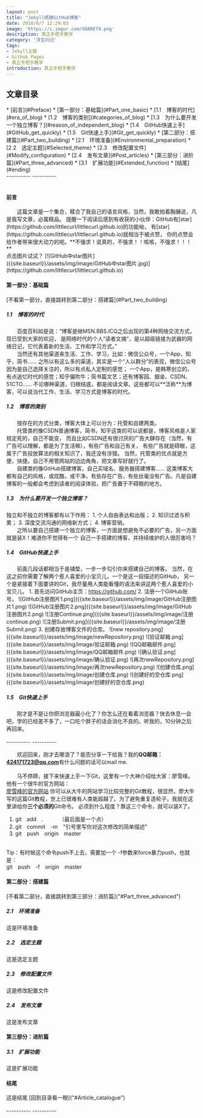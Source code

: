 ```yaml
---
layout: post
title: "Jekyll搭建GitHub博客"
date: 2018/8/7 12:29:03  
image: 'https://i.imgur.com/OOAREf9.png'
description: 真正手把手教学
category: '浮生刘记'
tags:
- Jekyll主题
- GitHub Pages
- 真正手把手教学
introduction: 真正手把手教学
---
```

<h2>文章目录</h2>
* [前言](#Preface)
* [第一部分：基础篇](#Part_one_basic)
    * [1.1 博客的时代](#era_of_blog)
	* [1.2 博客的类别](#categories_of_blog)
	* [1.3 为什么要开发一个独立博客？](#reason_of_independent_blog)
	* [1.4 GitHub快速上手](#GitHub_get_quickly)
	* [1.5 Git快速上手](#Git_get_quickly)
* [第二部分：搭建篇](#Part_two_building)
	* [2.1 环境准备](#Environmental_preparation)
	* [2.2 选定主题](#Selected_theme)
	* [2.3 修改配置文件](#Modify_configuration)
	* [2.4 发布文章](#Post_articles)
* [第三部分：进阶篇](#Part_three_advanced)
	* [3.1 扩展功能](#Extended_function)
* [结尾](#ending)

<br />
----------
----------


<div id="Preface"><br /></div>
<h4>前言</h4>
&emsp;&emsp;这篇文章是一个集合，糅合了我自己的语言风格，当然，我敢拍着胸脯说，凡是我写文章，必属精品。
提醒一下阅读后感到有收获的小伙伴：GitHub有[star](https://github.com/littlecurl/littlecurl.github.io)的功能呦，
有[star](https://github.com/littlecurl/littlecurl.github.io)就相当于被点赞，
你的点赞会给作者带来很大动力的呢。**不强求！说真的，不强求！！咳咳，不强求！！！**
<br /> 
点击图片试试？
[![GitHub中star图片]({{site.baseurl}}/assets/img/image/GitHub中star图片.jpg)](https://github.com/littlecurl/littlecurl.github.io)
<br /> 
<div id="Part_one_basic"></div>
<h4>第一部分：基础篇</h4>	
[不看第一部分，直接跳转到第二部分：搭建篇](#Part_two_building)
<div id="era_of_blog"></div>
<h5>1.1&emsp;博客的时代</h5>
&emsp;&emsp;百度百科如是说：“博客是继MSN.BBS.ICQ之后出现的第4种网络交流方式，现已受到大家的欢迎，
是网络时代的个人“读者文摘”，是以超级链接为武器的网络日记，它代表着新的生活、工作和学习方式。”<br />
&emsp;&emsp;当然还有其他渠道来生活、工作、学习，比如：微信公众号，一个App，知乎，简书......
之所以有这么多的渠道，其实是一个“人以群分”的表现，微信公众号因为是自己选择关注的，所以有点私人定制的感觉；
一个App，是韩寒创立的，有点追忆时代的感觉；知乎偏吹牛；简书篇文艺；还有博客园、掘金、CSDN、51CTO......
不论哪种渠道，归根结底，都是阅读文章。这些都可以**泛称**为博客，可以说当代工作、生活、学习方式是博客的时代。
<div id="categories_of_blog"></div>
<h5>1.2&emsp;博客的类别</h5>
&emsp;&emsp;按存在的方式分类，博客大体上可以分为：托管和自建两类。<br />
&emsp;&emsp;托管类的像CSDN普通博客，简书，知乎这类的可以说都是，博客风格是人家规定死的，自己不能变，
而且比如CSDN还有很讨厌的广告大肆存在（当然，有广告可以理解，都是为了生活嘛），有些广告和自己有关，
有些广告就是碍眼，这属于广告投放算法的相关知识了，我还没有涉猎。
当然，托管类的优点就是方便，快捷。自己不用管网站的边边角角，把文章写好就行了。<br />
&emsp;&emsp;自建类的像GitHub搭建博客，自己买域名、服务器搭建博客......
这类博客大都有自己的风格，或炫酷，或干净。有些存在广告，有些丝毫没有广告。凡是自建博客的一般都会考虑到读者的阅读体验，把广告置于不碍眼的地方。				
<div id="reason_of_independent_blog"></div>
<h5>1.3&emsp;为什么要开发一个独立博客？</h5>
独立和不独立的博客都有以下作用：
1. 个人自由表达和出版；
2. 知识过滤与积累；
3. 深度交流沟通的网络新方式；
4. 博客营销。
<br />
&emsp;&emsp;之所以要自己搭建一个独立的博客，一方面是想避免不必要的广告，另一方面就是装X！难道你不觉得有一个
自己一手搭建的博客，并持续维护的人很厉害吗？
<div id="GitHub_get_quickly"></div>
<h5>1.4&emsp;GitHub快速上手</h5>
&emsp;&emsp;前面几段话都相当于是铺垫，一步一步勾引你来搭建自己的博客。
当然，在这之前你需要了解两个惹人喜爱的小宝贝儿，一个是这一段描述的GitHub，
另一个是紧接着下面要讲的Git，我尽量用人类能看懂的语法来讲这两个惹人喜爱的小宝贝儿。
1. 首先访问GitHub主页：<a href="https://github.com/">https://github.com/</a>
2. 注册一个GitHub账号。
![GitHub注册图片1.png]({{site.baseurl}}/assets/img/image/GitHub注册图片1.png)
![GitHub注册图片2.png]({{site.baseurl}}/assets/img/image/GitHub注册图片2.png)
![注册Continue.png]({{site.baseurl}}/assets/img/image/注册continue.png)
![注册Submit.png]({{site.baseurl}}/assets/img/image/注册Submit.png)
3. 创建存放博客文件的仓库。
![new repository.png]({{site.baseurl}}/assets/img/image/newRepository.png)
![验证邮箱.png]({{site.baseurl}}/assets/img/image/验证邮箱.png)
![QQ邮箱邮件.png]({{site.baseurl}}/assets/img/image/QQ邮箱邮件.png)
![确认验证.png]({{site.baseurl}}/assets/img/image/确认验证.png)
![再次newRepository.png]({{site.baseurl}}/assets/img/image/再次newRepository.png)
![创建仓库.png]({{site.baseurl}}/assets/img/image/创建仓库.png)
![创建好的空仓库.png]({{site.baseurl}}/assets/img/image/创建好的空仓库.png)
<div id="Git_get_quickly"></div>
<h5>1.5&emsp;Git快速上手</h5>
&emsp;&emsp;刚才是不是让你把浏览器最小化了？你怎么还在看着浏览器？快去休息一会吧，学的已经差不多了，一口吃个胖子的话会消化不良的。听我的，10分钟之后再回来。
<br />

<br />
----------
----------


&emsp;&emsp;欢迎回来，刚才去哪浪了？能否分享一下给我？我的**QQ邮箱：424171723@qq.com**有什么问题的话可以mail me.  
<br />
&emsp;&emsp;马不停蹄，接下来快速上手一下Git，这里有一个大神介绍给大家：廖雪峰。他有一个很牛的官方网站：
<br />
[廖雪峰的官方网站](https://www.liaoxuefeng.com/wiki/0013739516305929606dd18361248578c67b8067c8c017b000)
你可以从大牛的网站学习比较完整的Git教程，很显然，廖大牛写的这篇Git教程，世上已很难有人类能超越了。为了避免重复造轮子，我就在这里讲给你**三个必须的**Git命令。
必须到什么程度？靠这三个命令，就可以装X了。
1. git&emsp;add&emsp;.&emsp;&emsp;&emsp;（最后面是一个点）
2. git&emsp;commit&emsp;-m&emsp;"引号里写你对这次修改的简单描述"
3. git&emsp;push&emsp;origin&emsp;master&emsp;&emsp;
<br />
Tip：有时候这个命令push不上去，需要加一个 -f参数来force暴力push，也就是：
<br />
git&emsp;push&emsp;-f&emsp;origin&emsp;master
<br />
<div id="Part_two_building"></div>
<h4>第二部分：搭建篇</h4>
[不看第二部分，直接跳转到第三部分：进阶篇]("#Part_three_advanced")
<div id="Environmental_preparation"></div>	
<h5>2.1&emsp;环境准备</h5>
这是环境准备
<div id="Selected_theme"></div>
<h5>2.2&emsp;选定主题</h5>
这是选定主题
<div id="Modify_configuration"></div>	
<h5>2.3&emsp;修改配置文件</h5>
这是修改配置文件
<div id="Post_articles"></div>	
<h5>2.4&emsp;发布文章</h5>
这是发布文章		
<div id="Part_three_advanced"></div>	
<h4>第三部分：进阶篇</h4>
<div id="Extended_function"></div>	
<h5>3.1&emsp;扩展功能</h5>
这是扩展功能
<div id="ending"></div>
<h4>结尾</h4>
这是结尾
[回到目录看一眼]("#Article_catalogue")
<br />

<br />
----------
----------


